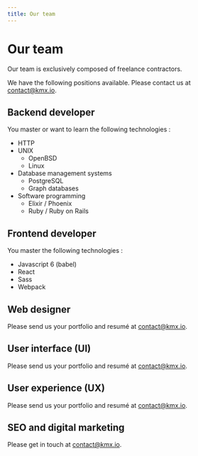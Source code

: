 ```yaml
---
title: Our team
---
```


# Our team

Our team is exclusively composed of freelance contractors.

We have the following positions available. Please contact us at
contact@kmx.io.

## Backend developer
You master or want to learn the following technologies :

 - HTTP
 - UNIX
   - OpenBSD
   - Linux
 - Database management systems
   - PostgreSQL
   - Graph databases
 - Software programming
   - Elixir / Phoenix
   - Ruby / Ruby on Rails

## Frontend developer
You master the following technologies :
 - Javascript 6 (babel)
 - React
 - Sass
 - Webpack

## Web designer
Please send us your portfolio and resumé at contact@kmx.io.

## User interface (UI)
Please send us your portfolio and resumé at contact@kmx.io.

## User experience (UX)
Please send us your portfolio and resumé at contact@kmx.io.

## SEO and digital marketing
Please get in touch at contact@kmx.io.
